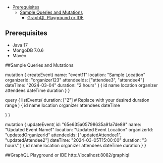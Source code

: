 - [Prerequisites](#prerequisites)
  - [Sample Queries and Mutations](#sample-queries-and-mutations)
    - [GraphQL Playground or IDE](#graphql-playground-or-ide)
  


## Prerequisites

- Java 17
- MongoDB 7.0.6
- Maven 

##Sample Queries and Mutations

mutation {
  createEvent(
    name: "event11"
    location: "Sample Location"
    organizerId: "organizer123"
    attendeeIds: ["attendee3", "attendee4"]
    dateTime: "2024-03-04"
    duration: "2 hours"
  ) {
    id
    name
    location
    organizer
    attendees
    dateTime
    duration
  }
}

query {
  listEvents(
    duration: ["2"]       # Replace with your desired duration range
  ) {
    id
    name
    location
    organizer
    attendees
    dateTime
    
    
  }
}

mutation {
  updateEvent(
    id: "65e635a05798635a91a7de89"
    name: "Updated Event Name1"
    location: "Updated Event Location"
    organizerId: "updatedOrganizerId"
    attendeeIds: ["updatedAttendee1", "updatedAttendee2"]
    dateTime: "2024-03-05T15:00:00"
    duration: "3 hours"
  ) {
    id
    name
    location
    organizer
    attendees
    dateTime
    duration
  }
}


##GraphQL Playground or IDE
http://localhost:8082/graphiql